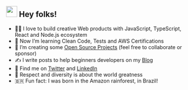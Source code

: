 <h2><img height="30px" width="30px" src="https://camo.githubusercontent.com/e8e7b06ecf583bc040eb60e44eb5b8e0ecc5421320a92929ce21522dbc34c891/68747470733a2f2f6d656469612e67697068792e636f6d2f6d656469612f6876524a434c467a6361737252346961377a2f67697068792e676966"></img> Hey folks!</h2> 

- 👨‍💻 I love to build creative Web products with JavaScript, TypeScript, React and Node.js ecosystem
- 👊 Now I’m learning Clean Code, Tests and AWS Certifications
- 🌱 I’m creating some [Open Source Projects](https://github.com/sponsors/lucasm) (feel free to collaborate or sponsor)
- ✍️ I write posts to help beginners developers on my [Blog](https://dev.to/lucasm) 
- 💬 Find me on [Twitter](https://twitter.com/lucasmezs) and [LinkedIn](https://linkedin.com/in/lucasmezs)
- 🤝 Respect and diversity is about the world greatness
- 🇧🇷 Fun fact: I was born in the Amazon rainforest, in Brazil!

